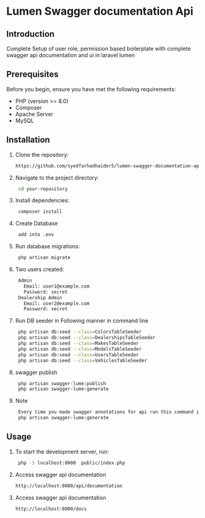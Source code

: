 # Lumen Swagger documentation Api

## Introduction
Complete Setup of user role, permission based boilerplate with complete swagger api documentation and ui in laravel lumen
## Prerequisites

Before you begin, ensure you have met the following requirements:

- PHP (version >= 8.0)
- Composer
- Apache Server
- MySQL

## Installation

1. Clone the repository:

   ```bash
   https://github.com/syedfarhadhaider5/lumen-swagger-documentation-api.git
2. Navigate to the project directory:
   ```bash
    cd your-repository
3. Install dependencies:
   ```bash
    composer install
4. Create Database
   ```bash
    add into .env
5. Run database migrations:
   ```bash
    php artisan migrate
6. Two users created:
   ```bash
    Admin
      Email: user1@example.com
      Password: secret
    Dealership Admin
      Email: user2@example.com
      Password: secret
7. Run DB seeder in Following manner in command line
   ```bash
    php artisan db:seed --class=ColorsTableSeeder
    php artisan db:seed --class=DealershipsTableSeeder
    php artisan db:seed --class=MakesTableSeeder
    php artisan db:seed --class=ModelsTableSeeder
    php artisan db:seed --class=UsersTableSeeder
    php artisan db:seed --class=VehiclesTableSeeder
8. swagger publish
   ```bash
    php artisan swagger-lume:publish
    php artisan swagger-lume:generate
9. Note
   ```bash
    Every time you made swagger annotations for api run this command in terminal for saving api in swagger doc json file
    php artisan swagger-lume:generate
## Usage
1. To start the development server, run:
   ```bash
    php -S localhost:8000  public/index.php
2. Access swagger api documentation
   ```bash
   http://localhost:8000/api/documentation
3. Access swagger api documentation
   ```bash
   http://localhost:8000/docs